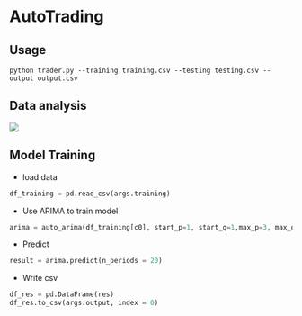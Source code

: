 # AutoTrading
## Usage
`python trader.py --training training.csv --testing testing.csv --output output.csv`
## Data analysis
![](https://imgur.com/a/AMDgm3b)
## Model Training
* load data
```python
df_training = pd.read_csv(args.training)
```
* Use ARIMA to train model
```python
arima = auto_arima(df_training[c0], start_p=1, start_q=1,max_p=3, max_q=3, m=12,start_P=0, seasonal=True, d=1, D=1, trace=True, error_action='ignore',suppress_warnings=True)
```
* Predict
```python
result = arima.predict(n_periods = 20)
```
* Write csv
```python
df_res = pd.DataFrame(res)
df_res.to_csv(args.output, index = 0)
```



